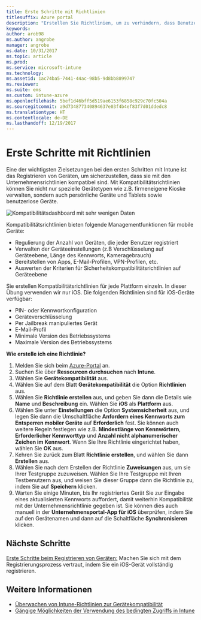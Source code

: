 ```yaml
---
title: Erste Schritte mit Richtlinien
titlesuffix: Azure portal
description: "Erstellen Sie Richtlinien, um zu verhindern, dass Benutzer nicht autorisierte Aktionen mit ihren Geräten vornehmen."
keywords: 
author: arob98
ms.author: angrobe
manager: angrobe
ms.date: 10/31/2017
ms.topic: article
ms.prod: 
ms.service: microsoft-intune
ms.technology: 
ms.assetid: 1ac74ba5-7441-44ac-98b5-9d8bb8899747
ms.reviewer: 
ms.suite: ems
ms.custom: intune-azure
ms.openlocfilehash: 5bef1d46bff5d519ae6153f6858c929c70fc504a
ms.sourcegitcommit: a9d734877340894637e03f4b4ef83f7d01ddedc8
ms.translationtype: HT
ms.contentlocale: de-DE
ms.lasthandoff: 12/19/2017
---
```

# <a name="get-started-with-policies"></a>Erste Schritte mit Richtlinien

Eine der wichtigsten Zielsetzungen bei den ersten Schritten mit Intune ist das Registrieren von Geräten, um sicherzustellen, dass sie mit den Unternehmensrichtlinien kompatibel sind. Mit Kompatibilitätsrichtlinien können Sie nicht nur spezielle Gerätetypen wie z.B. firmeneigene Kioske verwalten, sondern auch persönliche Geräte und Tablets sowie benutzerlose Geräte.

![Kompatibilitätsdashboard mit sehr wenigen Daten](/intune/media/generic-compliance-dashboard.png)

Kompatibilitätsrichtlinien bieten folgende Managementfunktionen für mobile Geräte:

* Regulierung der Anzahl von Geräten, die jeder Benutzer registriert
* Verwalten der Geräteeinstellungen (z.B Verschlüsselung auf Geräteebene, Länge des Kennworts, Kameragebrauch)
* Bereitstellen von Apps, E-Mail-Profilen, VPN-Profilen, etc.
* Auswerten der Kriterien für Sicherheitskompatibilitätsrichtlinien auf Geräteebene

Sie erstellen Kompatibilitätsrichtlinien für jede Plattform einzeln. In dieser Übung verwenden wir nur iOS. Die folgenden Richtlinien sind für iOS-Geräte verfügbar:

* PIN- oder Kennwortkonfiguration
* Geräteverschlüsselung
* Per Jailbreak manipuliertes Gerät
* E-Mail-Profil
* Minimale Version des Betriebssystems
* Maximale Version des Betriebssystems

__Wie erstelle ich eine Richtlinie?__

1. Melden Sie sich beim [Azure-Portal](https://portal.azure.com) an.
2. Suchen Sie über **Ressourcen durchsuchen** nach **Intune**.
3. Wählen Sie **Gerätekompatibilität** aus.
4. Wählen Sie auf dem Blatt **Gerätekompatibilität** die Option **Richtlinien** aus.
5. Wählen Sie **Richtlinie erstellen** aus, und geben Sie dann die Details wie **Name** und **Beschreibung** ein. Wählen Sie **iOS** als **Plattform** aus.
6. Wählen Sie unter **Einstellungen** die Option **Systemsicherheit** aus, und legen Sie dann die Umschaltfläche **Anfordern eines Kennworts zum Entsperren mobiler Geräte** auf **Erforderlich** fest. Sie können auch weitere Regeln festlegen wie z.B. **Mindestlänge von Kennwörtern**, **Erforderlicher Kennworttyp** und **Anzahl nicht alphanumerischer Zeichen im Kennwort**. Wenn Sie Ihre Richtlinie eingerichtet haben, wählen Sie **OK** aus.
7. Kehren Sie zurück zum Blatt **Richtlinie erstellen**, und wählen Sie dann **Erstellen** aus.
8. Wählen Sie nach dem Erstellen der Richtlinie **Zuweisungen** aus, um sie Ihrer Testgruppe zuzuweisen. Wählen Sie Ihre Testgruppe mit Ihren Testbenutzern aus, und weisen Sie dieser Gruppe dann die Richtlinie zu, indem Sie auf **Speichern** klicken.
9. Warten Sie einige Minuten, bis Ihr registriertes Gerät Sie zur Eingabe eines aktualisierten Kennworts auffordert, damit weiterhin Kompatibilität mit der Unternehmensrichtlinie gegeben ist. Sie können dies auch manuell in der **Unternehmensportal-App für iOS** überprüfen, indem Sie auf den Gerätenamen und dann auf die Schaltfläche **Synchronisieren** klicken.

## <a name="next-steps"></a>Nächste Schritte

[Erste Schritte beim Registrieren von Geräten:](get-started-enroll.md) Machen Sie sich mit dem Registrierungsprozess vertraut, indem Sie ein iOS-Gerät vollständig registrieren.

## <a name="learn-more"></a>Weitere Informationen

* [Überwachen von Intune-Richtlinien zur Gerätekompatibilität](compliance-policy-monitor.md)
* [Gängige Möglichkeiten der Verwendung des bedingten Zugriffs in Intune](conditional-access-intune-common-ways-use.md)
